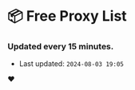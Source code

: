 # :package: Free Proxy List
### Updated every 15 minutes.

- Last updated: `2024-08-03 19:05`

:heart:
